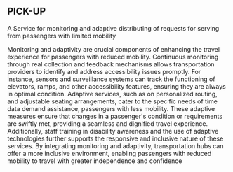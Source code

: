 ## PICK-UP 
A Service for monitoring and adaptive distributing of requests for serving from passengers with limited mobility

Monitoring and adaptivity are crucial components of enhancing the travel experience 
for passengers with reduced mobility. Continuous monitoring through real
collection and feedback mechanisms allows transportation providers to identify and 
address accessibility issues promptly. For instance, sensors and surveillance systems can 
track the functioning of elevators, ramps, and other accessibility features, ensuring they 
are always in optimal condition. Adaptive services, such as on
 personalized routing, and adjustable seating arrangements, cater to the specific needs of 
time data 
demand assistance, 
passengers with less mobility. These adaptive measures ensure that changes in a 
passenger's condition or requirements are swiftly met, providing a seamless and 
dignified travel experience. Additionally, staff training in disability awareness and the 
use of adaptive technologies further supports the responsive and inclusive nature of 
these services. By integrating monitoring and adaptivity, transportation hubs can offer a 
more inclusive environment, enabling passengers with reduced mobility to travel with 
greater independence and confidence
